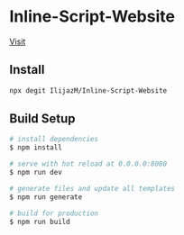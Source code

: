 # Inline-Script-Website

[Visit](https://ilijazm.github.io/Inline-Script-Website/)

## Install

``` bash
npx degit IlijazM/Inline-Script-Website
```

## Build Setup

``` bash
# install dependencies
$ npm install

# serve with hot reload at 0.0.0.0:8080
$ npm run dev

# generate files and update all templates
$ npm run generate

# build for production
$ npm run build
```
